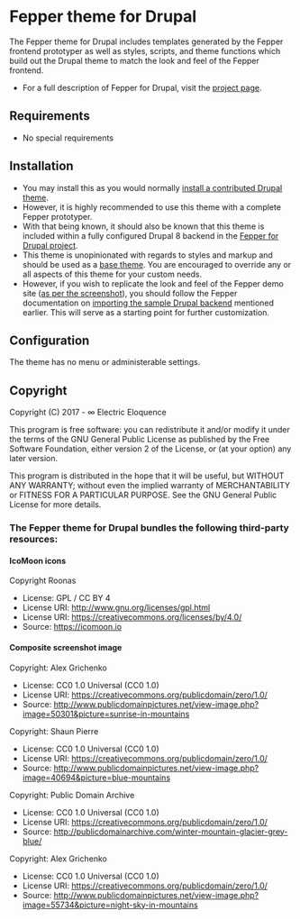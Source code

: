 # Fepper theme for Drupal

The Fepper theme for Drupal includes templates generated by the Fepper frontend 
prototyper as well as styles, scripts, and theme functions which build out the 
Drupal theme to match the look and feel of the Fepper frontend.

* For a full description of Fepper for Drupal, visit the 
  [project page](https://github.com/electric-eloquence/fepper-drupal).

## Requirements

* No special requirements

## Installation

* You may install this as you would normally 
  [install a contributed Drupal theme](https://www.drupal.org/getting-started/install-contrib/themes). 
* However, it is highly recommended to use this theme with a complete Fepper 
  prototyper.
* With that being known, it should also be known that this theme is included 
  within a fully configured Drupal 8 backend in the 
  [Fepper for Drupal project](https://github.com/electric-eloquence/fepper-drupal#readme).
* This theme is unopinionated with regards to styles and markup and should be 
  used as a 
  [base theme](https://www.drupal.org/docs/8/theming-drupal-8/creating-a-drupal-8-sub-theme-or-sub-theme-of-sub-theme).
  You are encouraged to override any or all aspects of this theme for your 
  custom needs.
* However, if you wish to replicate the look and feel of the Fepper demo site 
  ([as per the screenshot](https://raw.githubusercontent.com/electric-eloquence/fepper-drupal/dev/backend/drupal/themes/fepper/screenshot.png)), 
  you should follow the Fepper documentation on 
  [importing the sample Drupal backend](https://github.com/electric-eloquence/fepper-drupal#user-content-drupal-install) 
  mentioned earlier. This will serve as a starting point for further 
  customization.

## Configuration

The theme has no menu or administerable settings.

## Copyright

Copyright (C) 2017 - ∞ Electric Eloquence

This program is free software: you can redistribute it and/or modify
it under the terms of the GNU General Public License as published by
the Free Software Foundation, either version 2 of the License, or
(at your option) any later version.

This program is distributed in the hope that it will be useful,
but WITHOUT ANY WARRANTY; without even the implied warranty of
MERCHANTABILITY or FITNESS FOR A PARTICULAR PURPOSE. See the
GNU General Public License for more details.

### The Fepper theme for Drupal bundles the following third-party resources:

#### IcoMoon icons

Copyright Roonas

* License: GPL / CC BY 4
* License URI: http://www.gnu.org/licenses/gpl.html
* License URI: https://creativecommons.org/licenses/by/4.0/
* Source: https://icomoon.io

#### Composite screenshot image

Copyright: Alex Grichenko

* License: CC0 1.0 Universal (CC0 1.0)
* License URI: https://creativecommons.org/publicdomain/zero/1.0/
* Source: http://www.publicdomainpictures.net/view-image.php?image=50301&picture=sunrise-in-mountains

Copyright: Shaun Pierre

* License: CC0 1.0 Universal (CC0 1.0)
* License URI: https://creativecommons.org/publicdomain/zero/1.0/
* Source: http://www.publicdomainpictures.net/view-image.php?image=40694&picture=blue-mountains

Copyright: Public Domain Archive

* License: CC0 1.0 Universal (CC0 1.0)
* License URI: https://creativecommons.org/publicdomain/zero/1.0/
* Source: http://publicdomainarchive.com/winter-mountain-glacier-grey-blue/

Copyright: Alex Grichenko

* License: CC0 1.0 Universal (CC0 1.0)
* License URI: https://creativecommons.org/publicdomain/zero/1.0/
* Source: http://www.publicdomainpictures.net/view-image.php?image=55734&picture=night-sky-in-mountains
